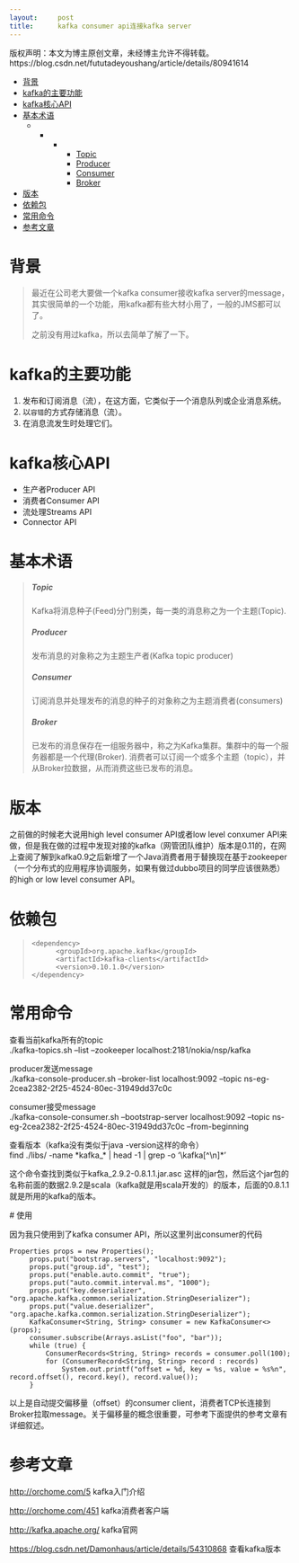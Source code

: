```yaml
---
layout:     post
title:      kafka consumer api连接kafka server
---
```

<div id="article_content" class="article_content clearfix csdn-tracking-statistics" data-pid="blog" data-mod="popu_307" data-dsm="post">
								<div class="article-copyright">
					版权声明：本文为博主原创文章，未经博主允许不得转载。					https://blog.csdn.net/fututadeyoushang/article/details/80941614				</div>
								            <div id="content_views" class="markdown_views prism-atom-one-dark">
							<!-- flowchart 箭头图标 勿删 -->
							<svg xmlns="http://www.w3.org/2000/svg" style="display: none;"><path stroke-linecap="round" d="M5,0 0,2.5 5,5z" id="raphael-marker-block" style="-webkit-tap-highlight-color: rgba(0, 0, 0, 0);"></path></svg>
							<p></p><div class="toc">
<ul>
<li><a href="#%E8%83%8C%E6%99%AF" rel="nofollow">背景</a></li>
<li><a href="#kafka%E7%9A%84%E4%B8%BB%E8%A6%81%E5%8A%9F%E8%83%BD" rel="nofollow">kafka的主要功能</a></li>
<li><a href="#kafka%E6%A0%B8%E5%BF%83api" rel="nofollow">kafka核心API</a></li>
<li><a href="#%E5%9F%BA%E6%9C%AC%E6%9C%AF%E8%AF%AD" rel="nofollow">基本术语</a><ul>
<li><ul>
<li><ul>
<li><ul>
<li><a href="#topic" rel="nofollow">Topic</a></li>
<li><a href="#producer" rel="nofollow">Producer</a></li>
<li><a href="#consumer" rel="nofollow">Consumer</a></li>
<li><a href="#broker" rel="nofollow">Broker</a></li>
</ul>
</li>
</ul>
</li>
</ul>
</li>
</ul>
</li>
<li><a href="#%E7%89%88%E6%9C%AC" rel="nofollow">版本</a></li>
<li><a href="#%E4%BE%9D%E8%B5%96%E5%8C%85" rel="nofollow">依赖包</a></li>
<li><a href="#%E5%B8%B8%E7%94%A8%E5%91%BD%E4%BB%A4" rel="nofollow">常用命令</a></li>
<li><a href="#%E5%8F%82%E8%80%83%E6%96%87%E7%AB%A0" rel="nofollow">参考文章</a></li>
</ul>
</div>


<h1 id="背景">背景</h1>

<blockquote>
  <p>最近在公司老大要做一个kafka consumer接收kafka server的message，其实很简单的一个功能，用kafka都有些大材小用了，一般的JMS都可以了。</p>
  
  <p>之前没有用过kafka，所以去简单了解了一下。</p>
</blockquote>



<h1 id="kafka的主要功能">kafka的主要功能</h1>

<ol>
<li>发布和订阅消息（流），在这方面，它类似于一个消息队列或企业消息系统。</li>
<li>以<code>容错</code>的方式存储消息（流）。</li>
<li>在消息流发生时处理它们。</li>
</ol>



<h1 id="kafka核心api">kafka核心API</h1>

<ul>
<li>生产者Producer API</li>
<li>消费者Consumer API</li>
<li>流处理Streams API</li>
<li>Connector API</li>
</ul>

<!--more-->



<h1 id="基本术语">基本术语</h1>

<blockquote>
  <h5 id="topic">Topic</h5>
  
  <p>Kafka将消息种子(Feed)分门别类，每一类的消息称之为一个主题(Topic).</p>
  
  <h5 id="producer">Producer</h5>
  
  <p>发布消息的对象称之为主题生产者(Kafka topic producer)</p>
  
  <h5 id="consumer">Consumer</h5>
  
  <p>订阅消息并处理发布的消息的种子的对象称之为主题消费者(consumers)</p>
  
  <h5 id="broker">Broker</h5>
  
  <p>已发布的消息保存在一组服务器中，称之为Kafka集群。集群中的每一个服务器都是一个代理(Broker). 消费者可以订阅一个或多个主题（topic），并从Broker拉数据，从而消费这些已发布的消息。</p>
</blockquote>



<h1 id="版本">版本</h1>

<p>之前做的时候老大说用high level consumer API或者low level conxumer API来做，但是我在做的过程中发现对接的kafka（网管团队维护）版本是0.11的，在网上查阅了解到kafka0.9之后新增了一个Java消费者用于替换现在基于zookeeper（一个分布式的应用程序协调服务，如果有做过dubbo项目的同学应该很熟悉）的high or low level consumer API。</p>



<h1 id="依赖包">依赖包</h1>

<blockquote>
  <pre class="prettyprint"><code class="language-java hljs ">&lt;dependency&gt;
      &lt;groupId&gt;org.apache.kafka&lt;/groupId&gt;
      &lt;artifactId&gt;kafka-clients&lt;/artifactId&gt;
      &lt;version&gt;<span class="hljs-number">0.10</span><span class="hljs-number">.1</span><span class="hljs-number">.0</span>&lt;/version&gt;
&lt;/dependency&gt;</code></pre>
</blockquote>



<h1 id="常用命令">常用命令</h1>

<p>查看当前kafka所有的topic <br>
./kafka-topics.sh –list –zookeeper localhost:2181/nokia/nsp/kafka</p>

<p>producer发送message <br>
./kafka-console-producer.sh –broker-list localhost:9092 –topic ns-eg-2cea2382-2f25-4524-80ec-31949dd37c0c</p>

<p>consumer接受message <br>
./kafka-console-consumer.sh –bootstrap-server localhost:9092 –topic ns-eg-2cea2382-2f25-4524-80ec-31949dd37c0c –from-beginning</p>

<p>查看版本（kafka没有类似于java -version这样的命令） <br>
find ./libs/ -name *kafka_* | head -1 | grep -o ‘\kafka[^\n]*’</p>

<p>这个命令查找到类似于kafka_2.9.2-0.8.1.1.jar.asc 这样的jar包，然后这个jar包的名称前面的数据2.9.2是scala（kafka就是用scala开发的）的版本，后面的0.8.1.1就是所用的kafka的版本。</p>

<p># 使用</p>

<p>因为我只使用到了kafka consumer API，所以这里列出consumer的代码</p>



<pre class="prettyprint"><code class="language-java hljs ">Properties props = <span class="hljs-keyword">new</span> Properties();
     props.put(<span class="hljs-string">"bootstrap.servers"</span>, <span class="hljs-string">"localhost:9092"</span>);
     props.put(<span class="hljs-string">"group.id"</span>, <span class="hljs-string">"test"</span>);
     props.put(<span class="hljs-string">"enable.auto.commit"</span>, <span class="hljs-string">"true"</span>);
     props.put(<span class="hljs-string">"auto.commit.interval.ms"</span>, <span class="hljs-string">"1000"</span>);
     props.put(<span class="hljs-string">"key.deserializer"</span>, <span class="hljs-string">"org.apache.kafka.common.serialization.StringDeserializer"</span>);
     props.put(<span class="hljs-string">"value.deserializer"</span>, <span class="hljs-string">"org.apache.kafka.common.serialization.StringDeserializer"</span>);
     KafkaConsumer&lt;String, String&gt; consumer = <span class="hljs-keyword">new</span> KafkaConsumer&lt;&gt;(props);
     consumer.subscribe(Arrays.asList(<span class="hljs-string">"foo"</span>, <span class="hljs-string">"bar"</span>));
     <span class="hljs-keyword">while</span> (<span class="hljs-keyword">true</span>) {
         ConsumerRecords&lt;String, String&gt; records = consumer.poll(<span class="hljs-number">100</span>);
         <span class="hljs-keyword">for</span> (ConsumerRecord&lt;String, String&gt; record : records)
             System.out.printf(<span class="hljs-string">"offset = %d, key = %s, value = %s%n"</span>, record.offset(), record.key(), record.value());
     }</code></pre>

<p>以上是自动提交偏移量（offset）的consumer client，消费者TCP长连接到Broker拉取message。关于偏移量的概念很重要，可参考下面提供的参考文章有详细叙述。</p>



<h1 id="参考文章">参考文章</h1>

<p><a href="kafka%E5%85%A5%E9%97%A8%E4%BB%8B%E7%BB%8D" rel="nofollow">http://orchome.com/5</a>   kafka入门介绍</p>

<p><a href="kafka%E6%B6%88%E8%B4%B9%E8%80%85%E5%AE%A2%E6%88%B7%E7%AB%AF" rel="nofollow">http://orchome.com/451</a>   kafka消费者客户端</p>

<p><a href="kafka%E5%AE%98%E7%BD%91" rel="nofollow">http://kafka.apache.org/</a>     kafka官网</p>

<p><a href="%E6%9F%A5%E7%9C%8Bkafka%E7%89%88%E6%9C%AC" rel="nofollow">https://blog.csdn.net/Damonhaus/article/details/54310868</a> 查看kafka版本</p>            </div>
						<link href="https://csdnimg.cn/release/phoenix/mdeditor/markdown_views-9e5741c4b9.css" rel="stylesheet">
                </div>
